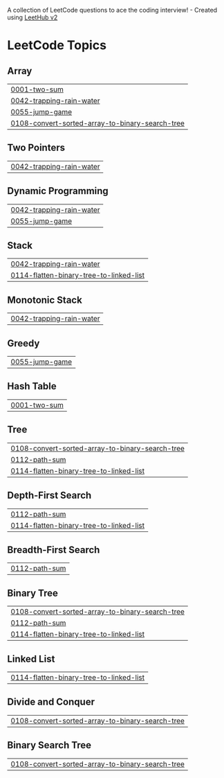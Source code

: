 A collection of LeetCode questions to ace the coding interview! - Created using [LeetHub v2](https://github.com/arunbhardwaj/LeetHub-2.0)
<!---LeetCode Topics Start-->
# LeetCode Topics
## Array
|  |
| ------- |
| [0001-two-sum](https://github.com/rarulselvan/leetcode/tree/master/0001-two-sum) |
| [0042-trapping-rain-water](https://github.com/rarulselvan/leetcode/tree/master/0042-trapping-rain-water) |
| [0055-jump-game](https://github.com/rarulselvan/leetcode/tree/master/0055-jump-game) |
| [0108-convert-sorted-array-to-binary-search-tree](https://github.com/rarulselvan/leetcode/tree/master/0108-convert-sorted-array-to-binary-search-tree) |
## Two Pointers
|  |
| ------- |
| [0042-trapping-rain-water](https://github.com/rarulselvan/leetcode/tree/master/0042-trapping-rain-water) |
## Dynamic Programming
|  |
| ------- |
| [0042-trapping-rain-water](https://github.com/rarulselvan/leetcode/tree/master/0042-trapping-rain-water) |
| [0055-jump-game](https://github.com/rarulselvan/leetcode/tree/master/0055-jump-game) |
## Stack
|  |
| ------- |
| [0042-trapping-rain-water](https://github.com/rarulselvan/leetcode/tree/master/0042-trapping-rain-water) |
| [0114-flatten-binary-tree-to-linked-list](https://github.com/rarulselvan/leetcode/tree/master/0114-flatten-binary-tree-to-linked-list) |
## Monotonic Stack
|  |
| ------- |
| [0042-trapping-rain-water](https://github.com/rarulselvan/leetcode/tree/master/0042-trapping-rain-water) |
## Greedy
|  |
| ------- |
| [0055-jump-game](https://github.com/rarulselvan/leetcode/tree/master/0055-jump-game) |
## Hash Table
|  |
| ------- |
| [0001-two-sum](https://github.com/rarulselvan/leetcode/tree/master/0001-two-sum) |
## Tree
|  |
| ------- |
| [0108-convert-sorted-array-to-binary-search-tree](https://github.com/rarulselvan/leetcode/tree/master/0108-convert-sorted-array-to-binary-search-tree) |
| [0112-path-sum](https://github.com/rarulselvan/leetcode/tree/master/0112-path-sum) |
| [0114-flatten-binary-tree-to-linked-list](https://github.com/rarulselvan/leetcode/tree/master/0114-flatten-binary-tree-to-linked-list) |
## Depth-First Search
|  |
| ------- |
| [0112-path-sum](https://github.com/rarulselvan/leetcode/tree/master/0112-path-sum) |
| [0114-flatten-binary-tree-to-linked-list](https://github.com/rarulselvan/leetcode/tree/master/0114-flatten-binary-tree-to-linked-list) |
## Breadth-First Search
|  |
| ------- |
| [0112-path-sum](https://github.com/rarulselvan/leetcode/tree/master/0112-path-sum) |
## Binary Tree
|  |
| ------- |
| [0108-convert-sorted-array-to-binary-search-tree](https://github.com/rarulselvan/leetcode/tree/master/0108-convert-sorted-array-to-binary-search-tree) |
| [0112-path-sum](https://github.com/rarulselvan/leetcode/tree/master/0112-path-sum) |
| [0114-flatten-binary-tree-to-linked-list](https://github.com/rarulselvan/leetcode/tree/master/0114-flatten-binary-tree-to-linked-list) |
## Linked List
|  |
| ------- |
| [0114-flatten-binary-tree-to-linked-list](https://github.com/rarulselvan/leetcode/tree/master/0114-flatten-binary-tree-to-linked-list) |
## Divide and Conquer
|  |
| ------- |
| [0108-convert-sorted-array-to-binary-search-tree](https://github.com/rarulselvan/leetcode/tree/master/0108-convert-sorted-array-to-binary-search-tree) |
## Binary Search Tree
|  |
| ------- |
| [0108-convert-sorted-array-to-binary-search-tree](https://github.com/rarulselvan/leetcode/tree/master/0108-convert-sorted-array-to-binary-search-tree) |
<!---LeetCode Topics End-->